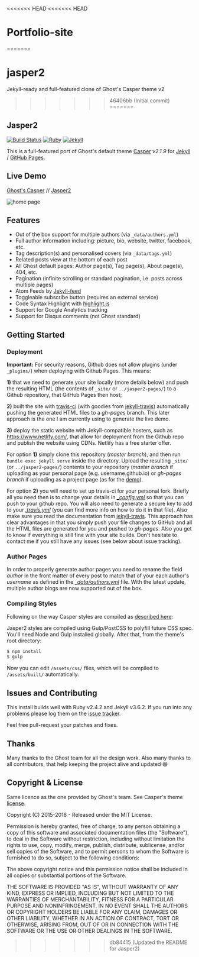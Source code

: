 <<<<<<< HEAD
<<<<<<< HEAD
# Portfolio-site
=======
# jasper2
Jekyll-ready and full-featured clone of Ghost's Casper theme v2
>>>>>>> 46406bb (Initial commit)
=======
## Jasper2

[![Build Status](https://travis-ci.org/jekyller/jasper2.svg?branch=master)](https://travis-ci.org/jekyller/jasper2)
[![Ruby](https://img.shields.io/badge/ruby-2.4.2-blue.svg?style=flat)](http://travis-ci.org/jekyller/jasper2)
[![Jekyll](https://img.shields.io/badge/jekyll-3.6.2-blue.svg?style=flat)](http://travis-ci.org/jekyller/jasper2)

This is a full-featured port of Ghost's default theme [Casper](https://github.com/tryghost/casper)
*v2.1.9* for [Jekyll](https://jekyllrb.com/) / [GitHub Pages](https://pages.github.com/).

## Live Demo

[Ghost's Casper](https://demo.ghost.io) // [Jasper2](https://jekyller.github.io/jasper2)

![home page](https://raw.githubusercontent.com/jekyller/jasper2/master/assets/screenshot-desktop.jpg)


## Features

* Out of the box support for multiple authors (via `_data/authors.yml`)
* Full author information including: picture, bio, website, twitter, facebook, etc.
* Tag description(s) and personalised covers (via `_data/tags.yml`)
* Related posts view at the bottom of each post
* All Ghost default pages: Author page(s), Tag page(s), About page(s), 404, etc.
* Pagination (infinite scrolling or standard pagination, i.e. posts across multiple pages)
* Atom Feeds by [Jekyll-feed](https://github.com/jekyll/jekyll-feed)
* Toggleable subscribe button (requires an external service)
* Code Syntax Highlight with [highlight.js](https://highlightjs.org/)
* Support for Google Analytics tracking
* Support for Disqus comments (not Ghost standard)


## Getting Started

### Deployment

**Important:**  For security reasons, Github does not allow plugins (under `_plugins/`) when
deploying with Github Pages. This means:

**1)** that we need to generate your site locally (more details below) and push the resulting
HTML (the contents of `_site/` or `../jasper2-pages/`) to a Github repository, that GitHub Pages
then host;

**2)** built the site with [travis-ci](https://travis-ci.org/) (with goodies from
[jekyll-travis](https://github.com/mfenner/jekyll-travis)) automatically pushing the
generated HTML files to a *gh-pages* branch.
This later approach is the one I am currently using to generate the live demo.

**3)** deploy the static website with Jekyll-compatible hosters, such as https://www.netlify.com/, that allow for deployment from the Github repo and publish the website using CDNs. Netlify has a free starter offer.

For option **1)** simply clone this repository (*master branch*), and then run
`bundle exec jekyll serve` inside the directory. Upload the resulting `_site/` (or `../jasper2-pages/`)
contents to your repository (*master branch* if uploading as your personal page
(e.g. username.github.io) or *gh-pages branch* if uploading as a project page
(as for the [demo](https://github.com/jekyller/jasper2/tree/gh-pages)).

For option **2)** you will need to set up travis-ci for your personal fork. Briefly all you
need then is to change your details in *[\_config.yml](_config.yml)* so that you can push
to your github repo. You will also need to generate a secure key to add to your
*[.travis.yml](.travis.yml)* (you can find more info on how to do it in that file).
Also make sure you read the documentation from
[jekyll-travis](https://github.com/mfenner/jekyll-travis). This approach has clear
advantages in that you simply push your file changes to GitHub and all the HTML files
are generated for you and pushed to *gh-pages*. Also you get to know if everything is
still fine with your site builds. Don't hesitate to contact me if you still have any
issues (see below about issue tracking).

### Author Pages

In order to properly generate author pages you need to rename the field *author* in the
front matter of every post to match that of your each author's *username* as defined
in the *[\_data/authors.yml](_data/authors.yml)* file.
With the latest update, multiple author blogs are now supported out of the box.

### Compiling Styles

Following on the way Casper styles are compiled as [described here](https://github.com/tryghost/casper#development):

Jasper2 styles are compiled using Gulp/PostCSS to polyfill future CSS spec. You'll need Node and Gulp installed globally. After that, from the theme's root directory:

```bash
$ npm install
$ gulp
```

Now you can edit `/assets/css/` files, which will be compiled to `/assets/built/` automatically.

## Issues and Contributing

This install builds well with Ruby v2.4.2 and Jekyll v3.6.2. If you run into any problems
please log them on the [issue tracker](https://github.com/jekyller/jasper2/issues).

Feel free pull-request your patches and fixes.

## Thanks


Many thanks to the Ghost team for all the design work. Also many thanks to all contributors,
that help keeping the project alive and updated :smile:


## Copyright & License

Same licence as the one provided by Ghost's team. See Casper's theme [license](GHOST.txt).

Copyright (C) 2015-2018 - Released under the MIT License.

Permission is hereby granted, free of charge, to any person obtaining a copy of this software and associated documentation files (the "Software"), to deal in the Software without restriction, including without limitation the rights to use, copy, modify, merge, publish, distribute, sublicense, and/or sell copies of the Software, and to permit persons to whom the Software is furnished to do so, subject to the following conditions:

The above copyright notice and this permission notice shall be included in all copies or substantial portions of the Software.

THE SOFTWARE IS PROVIDED "AS IS", WITHOUT WARRANTY OF ANY KIND, EXPRESS OR IMPLIED, INCLUDING BUT NOT LIMITED TO THE WARRANTIES OF MERCHANTABILITY, FITNESS FOR A PARTICULAR PURPOSE AND
NONINFRINGEMENT. IN NO EVENT SHALL THE AUTHORS OR COPYRIGHT HOLDERS BE LIABLE FOR ANY CLAIM, DAMAGES OR OTHER LIABILITY, WHETHER IN AN ACTION OF CONTRACT, TORT OR OTHERWISE, ARISING FROM, OUT OF OR IN CONNECTION WITH THE SOFTWARE OR THE USE OR OTHER DEALINGS IN THE SOFTWARE.
>>>>>>> db84415 (Updated the README for Jasper2)
